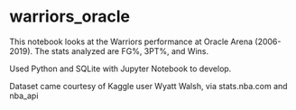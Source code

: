 # warriors_oracle

This notebook looks at the Warriors performance at Oracle Arena (2006-2019). The stats analyzed are FG%, 3PT%, and Wins. 

Used Python and SQLite with Jupyter Notebook to develop. 

Dataset came courtesy of Kaggle user Wyatt Walsh, via stats.nba.com and nba_api
